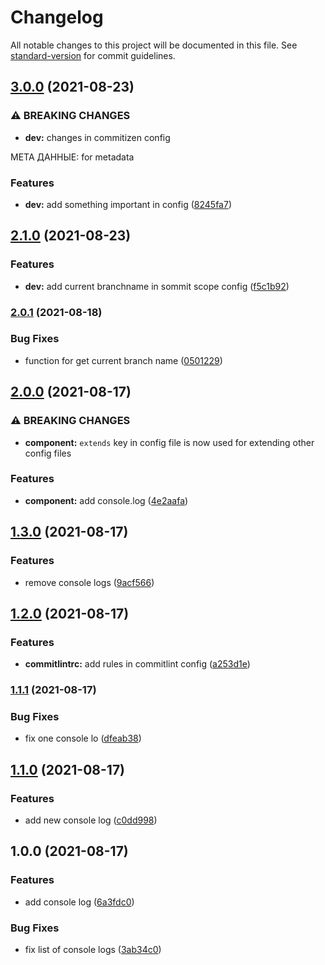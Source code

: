 # Changelog

All notable changes to this project will be documented in this file. See [standard-version](https://github.com/conventional-changelog/standard-version) for commit guidelines.

## [3.0.0](https://github.com/mokkapps/changelog-generator-demo/compare/v2.1.0...v3.0.0) (2021-08-23)


### ⚠ BREAKING CHANGES

* **dev:** changes in commitizen config

МЕТА ДАННЫЕ: for metadata

### Features

* **dev:** add something important in config ([8245fa7](https://github.com/mokkapps/changelog-generator-demo/commits/8245fa7a0cbaa9d81d99879821e44842367e297e))

## [2.1.0](https://github.com/mokkapps/changelog-generator-demo/compare/v2.0.1...v2.1.0) (2021-08-23)


### Features

* **dev:** add current branchname in sommit scope config ([f5c1b92](https://github.com/mokkapps/changelog-generator-demo/commits/f5c1b927388820db4e9be142175f59b84938f8cd))

### [2.0.1](https://github.com/mokkapps/changelog-generator-demo/compare/v2.0.0...v2.0.1) (2021-08-18)


### Bug Fixes

* function for get current branch name ([0501229](https://github.com/mokkapps/changelog-generator-demo/commits/05012292aab8956566afb156c4a697d909be2c1e))

## [2.0.0](https://github.com/mokkapps/changelog-generator-demo/compare/v1.3.0...v2.0.0) (2021-08-17)


### ⚠ BREAKING CHANGES

* **component:** `extends` key in config file is now used for extending other config files

### Features

* **component:** add console.log ([4e2aafa](https://github.com/mokkapps/changelog-generator-demo/commits/4e2aafad2c8879f32d5d6cbbcd4c8795b1c01d86))

## [1.3.0](https://github.com/mokkapps/changelog-generator-demo/compare/v1.2.0...v1.3.0) (2021-08-17)


### Features

* remove console logs ([9acf566](https://github.com/mokkapps/changelog-generator-demo/commits/9acf5661c75cfa448e7132bfe6e0fbf599ff4268))

## [1.2.0](https://github.com/mokkapps/changelog-generator-demo/compare/v1.1.1...v1.2.0) (2021-08-17)


### Features

* **commitlintrc:** add rules in commitlint config ([a253d1e](https://github.com/mokkapps/changelog-generator-demo/commits/a253d1e20217d22daacb4595d645a34edaa931e7))

### [1.1.1](https://github.com/mokkapps/changelog-generator-demo/compare/v1.1.0...v1.1.1) (2021-08-17)


### Bug Fixes

* fix one console lo ([dfeab38](https://github.com/mokkapps/changelog-generator-demo/commits/dfeab382ab8a5d34b41cbfe97e44a9d229fc10ca))

## [1.1.0](https://github.com/mokkapps/changelog-generator-demo/compare/v1.0.0...v1.1.0) (2021-08-17)


### Features

* add new console log ([c0dd998](https://github.com/mokkapps/changelog-generator-demo/commits/c0dd99830ceec5d57c6b0f0e50ab440c3e2761b9))

## 1.0.0 (2021-08-17)


### Features

* add console log ([6a3fdc0](https://github.com/mokkapps/changelog-generator-demo/commits/6a3fdc07f75c1cd94b35ddffe060e0ac5d2249de))


### Bug Fixes

* fix list of console logs ([3ab34c0](https://github.com/mokkapps/changelog-generator-demo/commits/3ab34c0a4a7c5490f1e856a194b6a3728274f49e))
